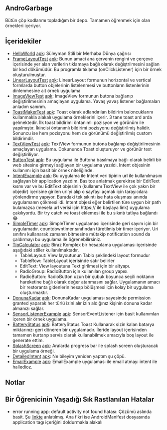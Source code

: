 AndroGarbage
------------

Bütün çöp kodlarımı topladığım bir depo.
Tamamen öğrenmek için olan örnekleri içeriyor.


İçeridekiler
------------

* [HelloWorld](https://github.com/Zaryob/AndroGarbage/tree/master/Helloworld) [apk](https://github.com/Zaryob/AndroGarbage/releases/download/apklar/Helloworld.apk): Süleyman Stili bir Merhaba Dünya çağrısı
* [FrameLayoutTest](https://github.com/Zaryob/AndroGarbage/tree/master/FrameLayoutTest) [apk](https://github.com/Zaryob/AndroGarbage/releases/download/apklar/FrameLayoutTest.apk): Bunun amaci ana çervenin rengini ve çerçeve içerisinde yer alan verilerin tıklamaya bağlı olarak değiştrilmesini sağlan bir kod dökümüdür. Bu programla tıklama (onClickListener) için bir örnek oluşturulmuştur.
* [LinearLayoutTest](https://github.com/Zaryob/AndroGarbage/tree/master/LinearLayoutTest) [apk](https://github.com/Zaryob/AndroGarbage/releases/download/apklar/LinearLayoutTest.apk): LinearLayout formunun horizontal ve vertical formlarda button objelerinin listelenmesi ve buttonların listenlerinin dinlenmesine ait örnek uygulama
* [ImageViewTest](https://github.com/Zaryob/AndroGarbage/tree/master/ImageViewTest) [apk](https://github.com/Zaryob/AndroGarbage/releases/download/apklar/ImageViewTest.apk): ImageView formunun butona bağlanıp değiştirilmesinin amaçlayan uygulama. Yavaş yavaş listener bağlamaları anladım sanırım.
* [ToastMakerTest](https://github.com/Zaryob/AndroGarbage/tree/master/ToastMakerTest) [apk](https://github.com/Zaryob/AndroGarbage/releases/download/apklar/ToastMakerTest.apk): Toast olarak adlandırılan bildirim baloncuklarını kullanmakla alakalı uygulama örneklerini içerir. 3 tane toast ard arda gelmektedir. İlk toast bildirimi öntanımlı pozisyon ve görünüm ile yapılmıştır. İkincisi öntanımlı bildirimi pozisyonu değiştirilmiş halidir. Sonuncu ise hem pozisyonu hem de görünümü değiştirilmiş custom bildirimdir.
* [TextViewTest](https://github.com/Zaryob/AndroGarbage/tree/master/TextViewTest) [apk](https://github.com/Zaryob/AndroGarbage/releases/download/apklar/TextViewTest.apk): TextView formunun butona bağlanıp değiştirilmesinin amaçlayan uygulama. Dokununca Toast oluşturuyor ve görünür text değiştiriliyor.
* [ButtonTest](https://github.com/Zaryob/AndroGarbage/tree/master/ButtonTest) [apk](https://github.com/Zaryob/AndroGarbage/releases/download/apklar/ButtonTest.apk): Bu uygulama ile Buttona basılmaya bağlı olarak belirli bir web sitesine girmeyi sağlayan bir uygulama yazıldı. Intent objesinin kullanımı için basit bir örnek niteliğinde.
* [IntentExample](https://github.com/Zaryob/AndroGarbage/tree/master/IntentExample) [apk](https://github.com/Zaryob/AndroGarbage/releases/download/apklar/IntentExample.apk): Bu uygulama ile Intent veri tipinin url ile kullanılmasını sağlayan bir application yazdım. Basitce anlatmak gerekirse bir EditText kısmı var ve bu EditText objesinin (kullanımı TextView ile çok yakın bir objedir) içerisine girilen url'yi alıp o sayfayı açmak için tarayıcılara yönlendirme yapıyor. Buradaki tek sıkıntı ise hata oluşması anında uygulamanın çökmesi idi. Intent objesi eğer belirtilen türe uygun bir path bulamazsa (mesela url verisi için https:// ile başlaya link) uygulama çakılıyordu. Bir try catch ve toast eklemesi ile bu sıkıntı tatlıya bağlandı :joy:
* [SimpleTimer](https://github.com/Zaryob/AndroGarbage/tree/master/SimpleTimer) [apk](https://github.com/Zaryob/AndroGarbage/releases/download/apklar/SimpleTimer.apk): SimpleTimer uygulaması içerisinde geri sayım için bir uygulamadır. countdowntimer sınıfından türetilmiş bir timer içeriyor. Uri sınıfını kullanarak zamanın bitmesine mütakip notification sound da çaldırmayı bu uygulama ile öğrenebilirsiniz.
* [TipCalculator](https://github.com/Zaryob/AndroGarbage/tree/master/TipCalculator) [apk](https://github.com/Zaryob/AndroGarbage/releases/download/apklar/SimpleTimer.apk): Biraz Komplex bir hesaplama uygulaması içerisinde aşağıdaki stiller kullanılmaktadır.
	* TableLayout:  View layoutunun Tablo şeklindeki layout formudur
	* TableRow: TableLayout içerisinde satır belirler
	* EditText: View layoutuna Text girilmesi için bir altyapı.
	* RadioGroup: RadioButton için kullanılan group yapısı.
	* RadioButton: RadioButton uzun bir çubuk boyunca seçili noktanın hareketine bağlı olarak değer atanmasını sağlar.
Uygulamanın amacı bir restoranta gidenlerin hesap bölüşmesi için kolay bir uygulama oluşturmaktır.
* [DonunaKadar](https://github.com/Zaryob/AndroGarbage/tree/master/TipCalculator) [apk](https://github.com/Zaryob/AndroGarbage/releases/download/apklar/DonunaKadar.apk): DonunaKadar uygulaması sayesinde permission granted yaparak her türlü izini alır izin aldığınız kişinin donuna kadar almanızı sağlar.
* [SensorListenerExample](https://github.com/Zaryob/AndroGarbage/tree/master/SensorListenerExample) [apk](https://github.com/Zaryob/AndroGarbage/releases/download/apklar/SensorListenerExample.apk): SensorEventListener için basit kullanımları içeren bir örnek uygulama.
* [BatteryStatus](https://github.com/Zaryob/AndroGarbage/tree/master/BatteryStatus) [apk](https://github.com/Zaryob/AndroGarbage/releases/download/apklar/BatteryStatus.apk): BatteryStatus Toast Kullanarak sizin kalan batarya miktarınızı geri döneren bir uygulamadır. İleride layout içerisinden tamamen kurtarıp servis olarak kullanabilmek amacıyla boş layout ile generate ettim.
* [SplashScreen](https://github.com/Zaryob/AndroGarbage/tree/master/SplashScreen) [apk](https://github.com/Zaryob/AndroGarbage/releases/download/apklar/SplashScreen.apk): Aralarda progress bar ile splash screen oluşturacak bir uygulama örneği.
* [DetailedIntent](https://github.com/Zaryob/AndroGarbage/tree/master/DetailedIntent) [apk](https://github.com/Zaryob/AndroGarbage/releases/download/apklar/DetailedIntent.apk): Ne bileyim yeniden yaptım şu çöpü.
* [EmailExample](https://github.com/Zaryob/AndroGarbage/tree/master/EmailExample) [apk](https://github.com/Zaryob/AndroGarbage/releases/download/apklar/EmailExample.apk): EmailExample uygulaması ile email atmayı intent ile halledioz.


Notlar
------

## Bir Öğrenicinin Yaşadığı Sık Rastlanılan Hatalar

* error running app: default activity not found hatası: Çözümü aslında basit. Şu [linkte](https://stackoverflow.com/a/15825326) anlatılmış. Ana fikri ise AndroidManifest dosyasında application tagı içeriğini doldurmakla alakalı
